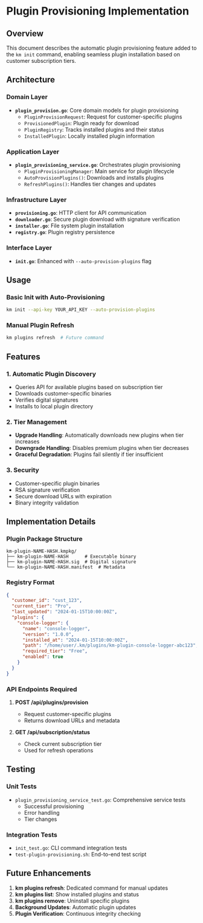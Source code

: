 # Plugin Provisioning Implementation

## Overview

This document describes the automatic plugin provisioning feature added to the `km init` command, enabling seamless plugin installation based on customer subscription tiers.

## Architecture

### Domain Layer
- **`plugin_provision.go`**: Core domain models for plugin provisioning
  - `PluginProvisionRequest`: Request for customer-specific plugins
  - `ProvisionedPlugin`: Plugin ready for download
  - `PluginRegistry`: Tracks installed plugins and their status
  - `InstalledPlugin`: Locally installed plugin information

### Application Layer
- **`plugin_provisioning_service.go`**: Orchestrates plugin provisioning
  - `PluginProvisioningManager`: Main service for plugin lifecycle
  - `AutoProvisionPlugins()`: Downloads and installs plugins
  - `RefreshPlugins()`: Handles tier changes and updates

### Infrastructure Layer
- **`provisioning.go`**: HTTP client for API communication
- **`downloader.go`**: Secure plugin download with signature verification
- **`installer.go`**: File system plugin installation
- **`registry.go`**: Plugin registry persistence

### Interface Layer
- **`init.go`**: Enhanced with `--auto-provision-plugins` flag

## Usage

### Basic Init with Auto-Provisioning
```bash
km init --api-key YOUR_API_KEY --auto-provision-plugins
```

### Manual Plugin Refresh
```bash
km plugins refresh  # Future command
```

## Features

### 1. Automatic Plugin Discovery
- Queries API for available plugins based on subscription tier
- Downloads customer-specific binaries
- Verifies digital signatures
- Installs to local plugin directory

### 2. Tier Management
- **Upgrade Handling**: Automatically downloads new plugins when tier increases
- **Downgrade Handling**: Disables premium plugins when tier decreases
- **Graceful Degradation**: Plugins fail silently if tier insufficient

### 3. Security
- Customer-specific plugin binaries
- RSA signature verification
- Secure download URLs with expiration
- Binary integrity validation

## Implementation Details

### Plugin Package Structure
```
km-plugin-NAME-HASH.kmpkg/
├── km-plugin-NAME-HASH      # Executable binary
├── km-plugin-NAME-HASH.sig  # Digital signature
└── km-plugin-NAME-HASH.manifest  # Metadata
```

### Registry Format
```json
{
  "customer_id": "cust_123",
  "current_tier": "Pro",
  "last_updated": "2024-01-15T10:00:00Z",
  "plugins": {
    "console-logger": {
      "name": "console-logger",
      "version": "1.0.0",
      "installed_at": "2024-01-15T10:00:00Z",
      "path": "/home/user/.km/plugins/km-plugin-console-logger-abc123",
      "required_tier": "Free",
      "enabled": true
    }
  }
}
```

### API Endpoints Required

1. **POST /api/plugins/provision**
   - Request customer-specific plugins
   - Returns download URLs and metadata

2. **GET /api/subscription/status**
   - Check current subscription tier
   - Used for refresh operations

## Testing

### Unit Tests
- `plugin_provisioning_service_test.go`: Comprehensive service tests
  - Successful provisioning
  - Error handling
  - Tier changes

### Integration Tests
- `init_test.go`: CLI command integration tests
- `test-plugin-provisioning.sh`: End-to-end test script

## Future Enhancements

1. **km plugins refresh**: Dedicated command for manual updates
2. **km plugins list**: Show installed plugins and status
3. **km plugins remove**: Uninstall specific plugins
4. **Background Updates**: Automatic plugin updates
5. **Plugin Verification**: Continuous integrity checking
